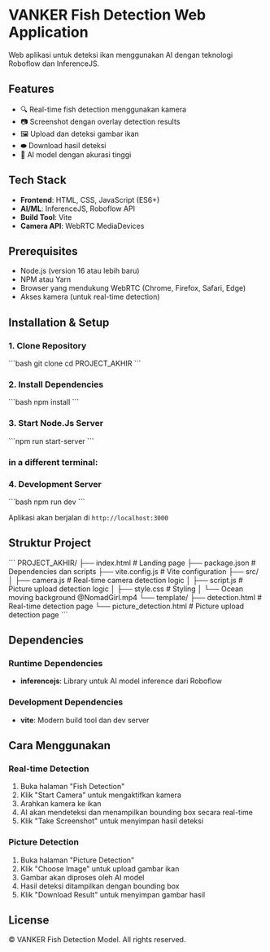 # VANKER Fish Detection Web Application

Web aplikasi untuk deteksi ikan menggunakan AI dengan teknologi Roboflow dan InferenceJS.

## Features

- 🔍 Real-time fish detection menggunakan kamera
- 📷 Screenshot dengan overlay detection results
- 🖼️ Upload dan deteksi gambar ikan
- ⬬ Download hasil deteksi
- 🎯 AI model dengan akurasi tinggi

## Tech Stack

- **Frontend**: HTML, CSS, JavaScript (ES6+)
- **AI/ML**: InferenceJS, Roboflow API
- **Build Tool**: Vite
- **Camera API**: WebRTC MediaDevices

## Prerequisites

- Node.js (version 16 atau lebih baru)
- NPM atau Yarn
- Browser yang mendukung WebRTC (Chrome, Firefox, Safari, Edge)
- Akses kamera (untuk real-time detection)

## Installation & Setup

### 1. Clone Repository

\`\`\`bash
git clone <repository-url>
cd PROJECT_AKHIR
\`\`\`

### 2. Install Dependencies

\`\`\`bash
npm install
\`\`\`

### 3. Start Node.Js Server

\`\`\`npm run start-server
\`\`\`

### in a different terminal:

### 4. Development Server

\`\`\`bash
npm run dev
\`\`\`

Aplikasi akan berjalan di `http://localhost:3000`

## Struktur Project

\`\`\`
PROJECT_AKHIR/
├── index.html # Landing page
├── package.json # Dependencies dan scripts
├── vite.config.js # Vite configuration
├── src/
│ ├── camera.js # Real-time camera detection logic
│ ├── script.js # Picture upload detection logic
│ ├── style.css # Styling
│ └── Ocean moving background @NomadGirl.mp4
└── template/
├── detection.html # Real-time detection page
└── picture_detection.html # Picture upload detection page
\`\`\`

## Dependencies

### Runtime Dependencies

- **inferencejs**: Library untuk AI model inference dari Roboflow

### Development Dependencies

- **vite**: Modern build tool dan dev server

## Cara Menggunakan

### Real-time Detection

1. Buka halaman "Fish Detection"
2. Klik "Start Camera" untuk mengaktifkan kamera
3. Arahkan kamera ke ikan
4. AI akan mendeteksi dan menampilkan bounding box secara real-time
5. Klik "Take Screenshot" untuk menyimpan hasil deteksi

### Picture Detection

1. Buka halaman "Picture Detection"
2. Klik "Choose Image" untuk upload gambar ikan
3. Gambar akan diproses oleh AI model
4. Hasil deteksi ditampilkan dengan bounding box
5. Klik "Download Result" untuk menyimpan gambar hasil

## License

© VANKER Fish Detection Model. All rights reserved.
